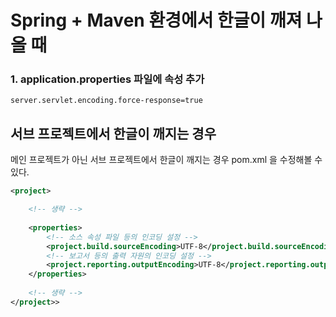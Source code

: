 # Spring + Maven 환경에서 한글이 깨져 나올 때

### 1. application.properties 파일에 속성 추가

```properties
server.servlet.encoding.force-response=true
```

## 서브 프로젝트에서 한글이 깨지는 경우

메인 프로젝트가 아닌 서브 프로젝트에서 한글이 깨지는 경우 pom.xml 을 수정해볼 수 있다.

```xml
<project>

    <!-- 생략 -->
    
    <properties>
        <!-- 소스 속성 파일 등의 인코딩 설정 -->
        <project.build.sourceEncoding>UTF-8</project.build.sourceEncoding>
        <!-- 보고서 등의 출력 자원의 인코딩 설정 -->
        <project.reporting.outputEncoding>UTF-8</project.reporting.outputEncoding>
    </properties>
    
    <!-- 생략 -->
</project>>
```